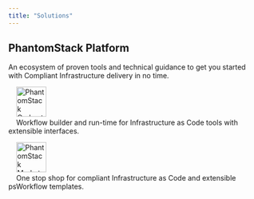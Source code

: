```yaml
---
title: "Solutions"
---
```


## PhantomStack Platform
An ecosystem of proven tools and technical guidance to get you started with Compliant Infrastructure delivery in no time.

&nbsp;&nbsp;&nbsp;&nbsp;<img height="60" src="/images/psOrchestrator.png" alt="PhantomStack Orchestrator">
<br>&nbsp;&nbsp;&nbsp;&nbsp;Workflow builder and run-time for Infrastructure as Code tools with extensible interfaces.

&nbsp;&nbsp;&nbsp;&nbsp;<img height="60" src="/images/psMarketplace.png" alt="PhantomStack Marketplace">
<br>&nbsp;&nbsp;&nbsp;&nbsp;One stop shop for compliant Infrastructure as Code and extensible psWorkflow templates.